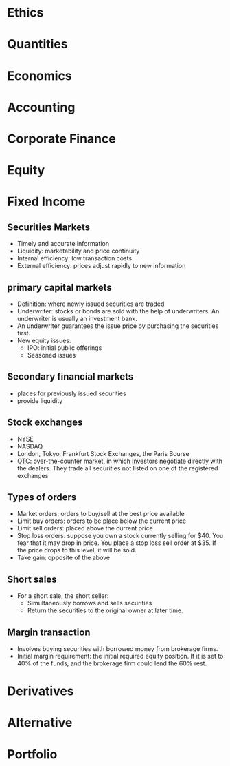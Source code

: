 # Ethics #

# Quantities #

# Economics #

# Accounting #

# Corporate Finance #

# Equity #

# Fixed Income #

## Securities Markets ##

- Timely and accurate information
- Liquidity: marketability and price continuity
- Internal efficiency: low transaction costs
- External efficiency: prices adjust rapidly to new information

## primary capital markets ##
- Definition: where newly issued securities are traded
- Underwriter: stocks or bonds are sold with the help of underwriters. An underwriter is usually an investment bank.
- An underwriter guarantees the issue price by purchasing the securities first.
- New equity issues:
	- IPO: initial public offerings
	- Seasoned issues 

## Secondary financial markets ##

- places for previously issued securities
- provide liquidity

## Stock exchanges ##

- NYSE
- NASDAQ
- London, Tokyo, Frankfurt Stock Exchanges, the Paris Bourse
- OTC: over-the-counter market, in which investors negotiate directly with the dealers. They trade all securities not listed on one of the registered exchanges

## Types of orders ##

- Market orders: orders to buy/sell at the best price available
- Limit buy orders: orders to be place below the current price
- Limit sell orders: placed above the current price
- Stop loss orders: suppose you own a stock currently selling for $40. You fear that it may drop in price. You place a stop loss sell order at $35. If the price drops to this level, it will be sold.
- Take gain: opposite of the above

## Short sales ##

- For a short sale, the short seller:
	- Simultaneously borrows and sells securities
	- Return the securities to the original owner at later time.

## Margin transaction ##

- Involves buying securities with borrowed money from brokerage firms.
- Initial margin requirement: the initial required equity position. If it is set to 40% of the funds, and the brokerage firm could lend the 60% rest.


# Derivatives #

# Alternative #

# Portfolio #